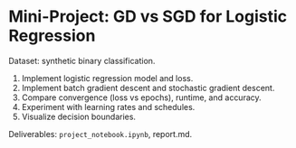 # Mini-Project: GD vs SGD for Logistic Regression

Dataset: synthetic binary classification.
1. Implement logistic regression model and loss.
2. Implement batch gradient descent and stochastic gradient descent.
3. Compare convergence (loss vs epochs), runtime, and accuracy.
4. Experiment with learning rates and schedules.
5. Visualize decision boundaries.

Deliverables: `project_notebook.ipynb`, report.md.